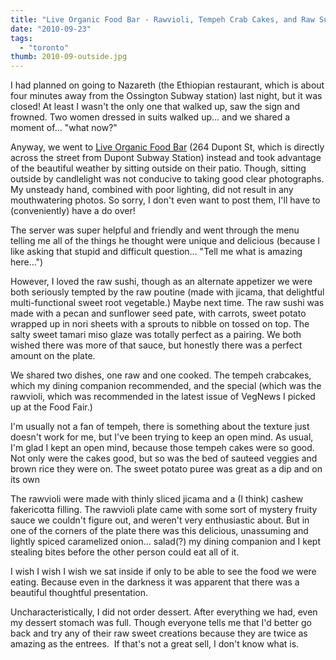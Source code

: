 ```yaml
---
title: "Live Organic Food Bar - Rawvioli, Tempeh Crab Cakes, and Raw Sushi."
date: "2010-09-23"
tags:
  - "toronto"
thumb: 2010-09-outside.jpg
---
```


I had planned on going to Nazareth (the Ethiopian restaurant, which is about four minutes away from the Ossington Subway station) last night, but it was closed! At least I wasn't the only one that walked up, saw the sign and frowned. Two women dressed in suits walked up... and we shared a moment of... "what now?"  

Anyway, we went to [Live Organic Food Bar](http://www.livefoodbar.com/) (264 Dupont St, which is directly across the street from Dupont Subway Station) instead and took advantage of the beautiful weather by sitting outside on their patio. Though, sitting outside by candlelight was not conducive to taking good clear photographs. My unsteady hand, combined with poor lighting, did not result in any mouthwatering photos. So sorry, I don't even want to post them, I'll have to (conveniently) have a do over!  

The server was super helpful and friendly and went through the menu telling me all of the things he thought were unique and delicious (because I like asking that stupid and difficult question... "Tell me what is amazing here...")  

However, I loved the raw sushi, though as an alternate appetizer we were both seriously tempted by the raw poutine (made with jicama, that delightful multi-functional sweet root vegetable.) Maybe next time. The raw sushi was made with a pecan and sunflower seed pate, with carrots, sweet potato wrapped up in nori sheets with a sprouts to nibble on tossed on top. The salty sweet tamari miso glaze was totally perfect as a pairing. We both wished there was more of that sauce, but honestly there was a perfect amount on the plate.  

We shared two dishes, one raw and one cooked. The tempeh crabcakes, which my dining companion recommended, and the special (which was the rawvioli, which was recommended in the latest issue of VegNews I picked up at the Food Fair.)  

I'm usually not a fan of tempeh, there is something about the texture just doesn't work for me, but I've been trying to keep an open mind. As usual, I'm glad I kept an open mind, because those tempeh cakes were so good. Not only were the cakes good, but so was the bed of sauteed veggies and brown rice they were on. The sweet potato puree was great as a dip and on its own  

The rawvioli were made with thinly sliced jicama and a (I think) cashew fakericotta filling. The rawvioli plate came with some sort of mystery fruity sauce we couldn't figure out, and weren't very enthusiastic about. But in one of the corners of the plate there was this delicious, unassuming and lightly spiced caramelized onion... salad(?) my dining companion and I kept stealing bites before the other person could eat all of it.  

I wish I wish I wish we sat inside if only to be able to see the food we were eating. Because even in the darkness it was apparent that there was a beautiful thoughtful presentation.  

Uncharacteristically, I did not order dessert. After everything we had, even my dessert stomach was full. Though everyone tells me that I'd better go back and try any of their raw sweet creations because they are twice as amazing as the entrees.  If that's not a great sell, I don't know what is.

